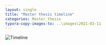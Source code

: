 ```yaml
---
layout: single
title: "Master thesis timeline"
categories: Master_thesis
typora-copy-images-to: ..\images\2021-03-11
---
```




![Timeline](..\..\images\2021-03-11\Timeline.png)

